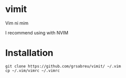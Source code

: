 # vimit
Vim ni mim

I recommend using with NVIM

# Installation
```
git clone https://github.com/grsabreu/vimit/ ~/.vim
cp ~/.vim/vimrc ~/.vimrc
```
